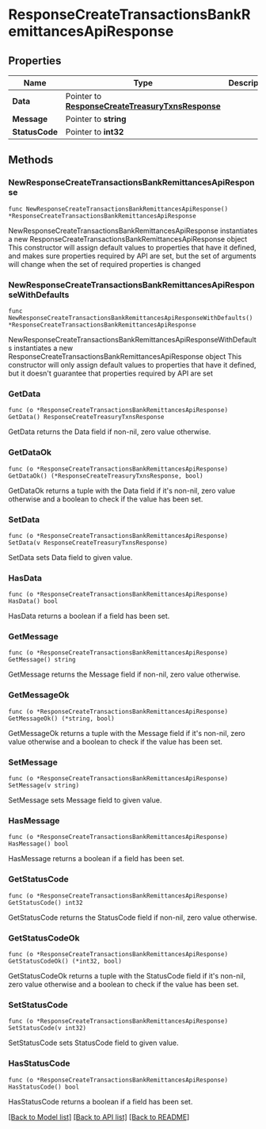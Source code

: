 # ResponseCreateTransactionsBankRemittancesApiResponse

## Properties

Name | Type | Description | Notes
------------ | ------------- | ------------- | -------------
**Data** | Pointer to [**ResponseCreateTreasuryTxnsResponse**](ResponseCreateTreasuryTxnsResponse.md) |  | [optional] 
**Message** | Pointer to **string** |  | [optional] 
**StatusCode** | Pointer to **int32** |  | [optional] 

## Methods

### NewResponseCreateTransactionsBankRemittancesApiResponse

`func NewResponseCreateTransactionsBankRemittancesApiResponse() *ResponseCreateTransactionsBankRemittancesApiResponse`

NewResponseCreateTransactionsBankRemittancesApiResponse instantiates a new ResponseCreateTransactionsBankRemittancesApiResponse object
This constructor will assign default values to properties that have it defined,
and makes sure properties required by API are set, but the set of arguments
will change when the set of required properties is changed

### NewResponseCreateTransactionsBankRemittancesApiResponseWithDefaults

`func NewResponseCreateTransactionsBankRemittancesApiResponseWithDefaults() *ResponseCreateTransactionsBankRemittancesApiResponse`

NewResponseCreateTransactionsBankRemittancesApiResponseWithDefaults instantiates a new ResponseCreateTransactionsBankRemittancesApiResponse object
This constructor will only assign default values to properties that have it defined,
but it doesn't guarantee that properties required by API are set

### GetData

`func (o *ResponseCreateTransactionsBankRemittancesApiResponse) GetData() ResponseCreateTreasuryTxnsResponse`

GetData returns the Data field if non-nil, zero value otherwise.

### GetDataOk

`func (o *ResponseCreateTransactionsBankRemittancesApiResponse) GetDataOk() (*ResponseCreateTreasuryTxnsResponse, bool)`

GetDataOk returns a tuple with the Data field if it's non-nil, zero value otherwise
and a boolean to check if the value has been set.

### SetData

`func (o *ResponseCreateTransactionsBankRemittancesApiResponse) SetData(v ResponseCreateTreasuryTxnsResponse)`

SetData sets Data field to given value.

### HasData

`func (o *ResponseCreateTransactionsBankRemittancesApiResponse) HasData() bool`

HasData returns a boolean if a field has been set.

### GetMessage

`func (o *ResponseCreateTransactionsBankRemittancesApiResponse) GetMessage() string`

GetMessage returns the Message field if non-nil, zero value otherwise.

### GetMessageOk

`func (o *ResponseCreateTransactionsBankRemittancesApiResponse) GetMessageOk() (*string, bool)`

GetMessageOk returns a tuple with the Message field if it's non-nil, zero value otherwise
and a boolean to check if the value has been set.

### SetMessage

`func (o *ResponseCreateTransactionsBankRemittancesApiResponse) SetMessage(v string)`

SetMessage sets Message field to given value.

### HasMessage

`func (o *ResponseCreateTransactionsBankRemittancesApiResponse) HasMessage() bool`

HasMessage returns a boolean if a field has been set.

### GetStatusCode

`func (o *ResponseCreateTransactionsBankRemittancesApiResponse) GetStatusCode() int32`

GetStatusCode returns the StatusCode field if non-nil, zero value otherwise.

### GetStatusCodeOk

`func (o *ResponseCreateTransactionsBankRemittancesApiResponse) GetStatusCodeOk() (*int32, bool)`

GetStatusCodeOk returns a tuple with the StatusCode field if it's non-nil, zero value otherwise
and a boolean to check if the value has been set.

### SetStatusCode

`func (o *ResponseCreateTransactionsBankRemittancesApiResponse) SetStatusCode(v int32)`

SetStatusCode sets StatusCode field to given value.

### HasStatusCode

`func (o *ResponseCreateTransactionsBankRemittancesApiResponse) HasStatusCode() bool`

HasStatusCode returns a boolean if a field has been set.


[[Back to Model list]](../README.md#documentation-for-models) [[Back to API list]](../README.md#documentation-for-api-endpoints) [[Back to README]](../README.md)


